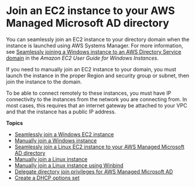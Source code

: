 # Join an EC2 instance to your AWS Managed Microsoft AD directory<a name="ms_ad_join_instance"></a>

You can seamlessly join an EC2 instance to your directory domain when the instance is launched using AWS Systems Manager\. For more information, see [Seamlessly joining a Windows instance to an AWS Directory Service domain](https://docs.aws.amazon.com/AWSEC2/latest/WindowsGuide/ec2-join-aws-domain.html) in the *Amazon EC2 User Guide for Windows Instances*\.

If you need to manually join an EC2 instance to your domain, you must launch the instance in the proper Region and security group or subnet, then join the instance to the domain\.

To be able to connect remotely to these instances, you must have IP connectivity to the instances from the network you are connecting from\. In most cases, this requires that an internet gateway be attached to your VPC and that the instance has a public IP address\.

**Topics**
+ [Seamlessly join a Windows EC2 instance](launching_instance.md)
+ [Manually join a Windows instance](join_windows_instance.md)
+ [Seamlessly join a Linux EC2 instance to your AWS Managed Microsoft AD directory](seamlessly_join_linux_instance.md)
+ [Manually join a Linux instance](join_linux_instance.md)
+ [Manually join a Linux instance using Winbind](join_linux_instance_winbind.md)
+ [Delegate directory join privileges for AWS Managed Microsoft AD](directory_join_privileges.md)
+ [Create a DHCP options set](dhcp_options_set.md)